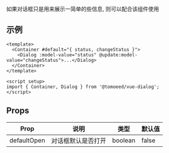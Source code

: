 如果对话框只是用来展示一简单的些信息, 则可以配合该组件使用

## 示例

```vue
<template>
  <Container #default="{ status, changeStatus }">
    <Dialog :model-value="status" @update:model-value="changeStatus">...</Dialog>
  </Container>
</template>

<script setup>
import { Container, Dialog } from '@tomoeed/vue-dialog';
</script>
```

## Props

| Prop        | 说明        | 类型      | 默认值   |
|-------------|-----------|---------|-------|
| defaultOpen | 对话框默认是否打开 | boolean | false |

